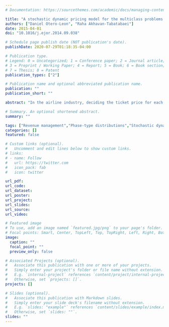 ```yaml
---
# Documentation: https://sourcethemes.com/academic/docs/managing-content/

title: "A stochastic dynamic pricing model for the multiclass problems in the airline industry"
authors: ["Daniel Otero-Leon", "Raha Akhavan-Tabatabaei"]
date: 2015-04-01
doi: "10.1016/j.ejor.2014.09.038"

# Schedule page publish date (NOT publication's date).
publishDate: 2020-07-29T01:18:35-04:00

# Publication type.
# Legend: 0 = Uncategorized; 1 = Conference paper; 2 = Journal article;
# 3 = Preprint / Working Paper; 4 = Report; 5 = Book; 6 = Book section;
# 7 = Thesis; 8 = Patent
publication_types: ["2"]

# Publication name and optional abbreviated publication name.
publication: ""
publication_short: ""

abstract: "In the airline industry, deciding the ticket price for each flight directly affects the number of people that in the future will try to buy a ticket. Depending on the willingness-to-pay of the customers the flight might take off with empty seats or seats sold at a lower price. Therefore, based on the behavior of the customers, a price must be fixed for each type of product in each period. We propose a stochastic dynamic pricing model to solve this problem, applying phase type distributions and renewal processes to model the inter-arrival time between two customers that book a ticket and the probability that a customer buys a ticket. We test this model in a real-world case where as a result the revenue is increased on average by 31 percent."

# Summary. An optional shortened abstract.
summary: ""

tags: ["Revenue management","Phase-type distributions","Stochastic dynamic programming","Dynamic pricing","OR in airlines"]
categories: []
featured: false

# Custom links (optional).
#   Uncomment and edit lines below to show custom links.
# links:
# - name: Follow
#   url: https://twitter.com
#   icon_pack: fab
#   icon: twitter

url_pdf:
url_code:
url_dataset:
url_poster:
url_project:
url_slides:
url_source:
url_video:

# Featured image
# To use, add an image named `featured.jpg/png` to your page's folder. 
# Focal points: Smart, Center, TopLeft, Top, TopRight, Left, Right, BottomLeft, Bottom, BottomRight.
image:
  caption: ""
  focal_point: ""
  preview_only: false

# Associated Projects (optional).
#   Associate this publication with one or more of your projects.
#   Simply enter your project's folder or file name without extension.
#   E.g. `internal-project` references `content/project/internal-project/index.md`.
#   Otherwise, set `projects: []`.
projects: []

# Slides (optional).
#   Associate this publication with Markdown slides.
#   Simply enter your slide deck's filename without extension.
#   E.g. `slides: "example"` references `content/slides/example/index.md`.
#   Otherwise, set `slides: ""`.
slides: ""
---
```


